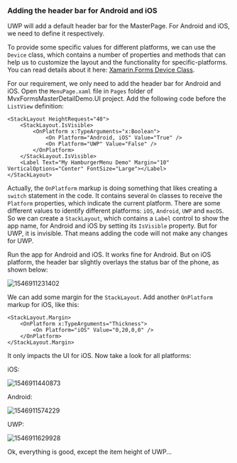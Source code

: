 ### Adding the header bar for Android and iOS

UWP will add a default header bar for the MasterPage. For Android and iOS, we need to define it respectively.

To provide some specific values for different platforms, we can use the `Device` class, which contains a number of properties and methods that can help us to customize the layout and the functionality for specific-platforms. You can read details about it here: [Xamarin.Forms Device Class](https://docs.microsoft.com/en-us/xamarin/xamarin-forms/platform/device).

For our requirement, we only need to add the header bar for Android and iOS. Open the `MenuPage.xaml` file in `Pages` folder of MvxFormsMasterDetailDemo.UI project. Add the following code before the `ListView` definition:

```xaml
<StackLayout HeightRequest="40">
    <StackLayout.IsVisible>
        <OnPlatform x:TypeArguments="x:Boolean">
            <On Platform="Android, iOS" Value="True" />
            <On Platform="UWP" Value="False" />
        </OnPlatform>
    </StackLayout.IsVisible>
    <Label Text="My HamburgerMenu Demo" Margin="10" VerticalOptions="Center" FontSize="Large"></Label>
</StackLayout>
```

Actually, the `OnPlatform` markup is doing something that likes creating a `switch` statement in the code. It contains several `On` classes to receive the `Platform` properties, which indicate the current platform. There are some different values to identify different platforms: `iOS`, `Android`, `UWP` and `macOS`. So we can create a `StackLayout`,  which contains a `Label` control to show the app name, for Android and iOS by setting its `IsVisible` property. But for UWP, it is invisible. That means adding the code will not make any changes for UWP.

Run the app for Android and iOS. It works fine for Android. But on iOS platform, the header bar slightly overlays the status bar of the phone, as shown below:

![1546911231402](../../.gitbook/assets/1546911231402.png)

We can add some margin for the `StackLayout`. Add another `OnPlatform` markup for iOS, like this:

```xaml
<StackLayout.Margin>
    <OnPlatform x:TypeArguments="Thickness">
        <On Platform="iOS" Value="0,20,0,0" />
    </OnPlatform>
</StackLayout.Margin>
```

It only impacts the UI for iOS. Now take a look for all platforms:

iOS:

![1546911440873](../../.gitbook/assets/1546911440873.png)

Android:

![1546911574229](../../.gitbook/assets/1546911574229.png)

UWP:

![1546911629928](../../.gitbook/assets/1546911629928.png)

Ok, everything is good, except the item height of UWP...